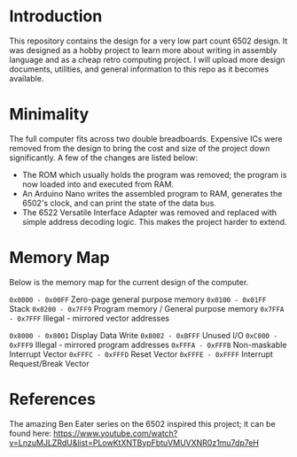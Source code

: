# Introduction

This repository contains the design for a very low part count 6502 design. It was designed as a hobby project to learn more about writing in assembly language and as a cheap retro computing project. I will upload more design documents, utilities, and general information to this repo as it becomes available.

# Minimality

The full computer fits across two double breadboards. Expensive ICs were removed from the design to bring the cost and size of the project down significantly. A few of the changes are listed below:

* The ROM which usually holds the program was removed; the program is now loaded into and executed from RAM.
* An Arduino Nano writes the assembled program to RAM, generates the 6502's clock, and can print the state of the data bus.
* The 6522 Versatile Interface Adapter was removed and replaced with simple address decoding logic. This makes the project harder to extend.

# Memory Map

Below is the memory map for the current design of the computer.

`0x0000 - 0x00FF` Zero-page general purpose memory
`0x0100 - 0x01FF` Stack
`0x0200 - 0x7FF9` Program memory / General purpose memory
`0x7FFA - 0x7FFF` Illegal - mirrored vector addresses

`0x8000 - 0x8001` Display Data Write
`0x8002 - 0xBFFF` Unused I/O
`0xC000 - 0xFFF9` Illegal - mirrored program addresses
`0xFFFA - 0xFFFB` Non-maskable Interrupt Vector
`0xFFFC - 0xFFFD` Reset Vector
`0xFFFE - 0xFFFF` Interrupt Request/Break Vector

# References

The amazing Ben Eater series on the 6502 inspired this project; it can be found here: https://www.youtube.com/watch?v=LnzuMJLZRdU&list=PLowKtXNTBypFbtuVMUVXNR0z1mu7dp7eH